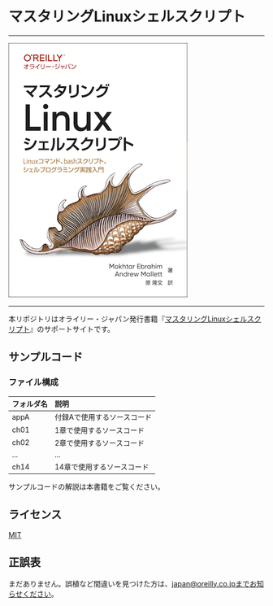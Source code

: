 # マスタリングLinuxシェルスクリプト

---

![表紙](mastering-linux-shell-scripting-2e-ja.png)

---

本リポジトリはオライリー・ジャパン発行書籍『[マスタリングLinuxシェルスクリプト](https://www.oreilly.co.jp/books/9784814400119)』のサポートサイトです。

## サンプルコード

### ファイル構成

|フォルダ名 |説明                         |
|:--        |:--                          |
|appA       |付録Aで使用するソースコード  |
|ch01       |1章で使用するソースコード    |
|ch02       |2章で使用するソースコード    |
|...        |...                          |
|ch14       |14章で使用するソースコード   |

サンプルコードの解説は本書籍をご覧ください。

## ライセンス

[MIT](./LICENSE)

## 正誤表

まだありません。誤植など間違いを見つけた方は、japan@oreilly.co.jpまでお知らせください。
